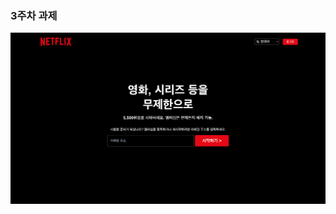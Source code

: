 ### 3주차 과제

<img src="https://github.com/yongaricode/6th-GDSC-FE-Session3/blob/main/result.png?raw=true">
